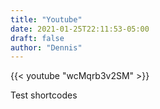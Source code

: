 ```yaml
---
title: "Youtube"
date: 2021-01-25T22:11:53-05:00
draft: false
author: "Dennis"
---
```


{{< youtube "wcMqrb3v2SM" >}}

Test shortcodes
